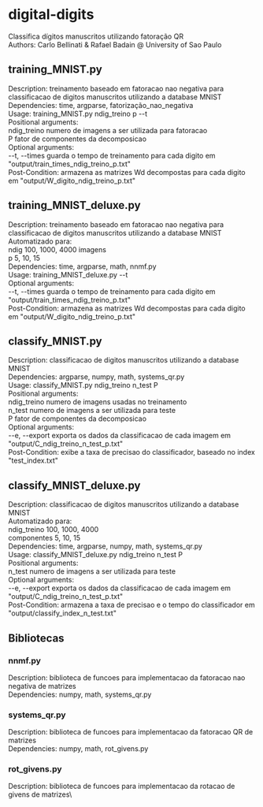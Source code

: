 # digital-digits
Classifica dígitos manuscritos utilizando fatoração QR\
Authors: Carlo Bellinati & Rafael Badain @ University of Sao Paulo

## training_MNIST.py
Description: treinamento baseado em fatoracao nao negativa para classificacao de digitos manuscritos utilizando a database MNIST\
Dependencies: time, argparse, fatorização_nao_negativa\
Usage: training_MNIST.py ndig_treino p --t\
Positional arguments:\
    ndig_treino   numero de imagens a ser utilizada para fatoracao\
    P             fator de componentes da decomposicao\
Optional arguments:\
    --t, --times  guarda o tempo de treinamento para cada digito em "output/train_times_ndig_treino_p.txt"\
Post-Condition: armazena as matrizes Wd decompostas para cada digito em "output/W_digito_ndig_treino_p.txt"

## training_MNIST_deluxe.py
Description: treinamento baseado em fatoracao nao negativa para classificacao de digitos manuscritos utilizando a database MNIST\
Automatizado para:\
    ndig 100, 1000, 4000 imagens\
    p    5, 10, 15\
Dependencies: time, argparse, math, nnmf.py\
Usage: training_MNIST_deluxe.py --t\
Optional arguments:\
    --t, --times  guarda o tempo de treinamento para cada digito em "output/train_times_ndig_treino_p.txt"\
Post-Condition: armazena as matrizes Wd decompostas para cada digito  em "output/W_digito_ndig_treino_p.txt"

## classify_MNIST.py
Description: classificacao de digitos manuscritos utilizando a database MNIST\
Dependencies: argparse, numpy, math, systems_qr.py\
Usage: classify_MNIST.py ndig_treino n_test P\
Positional arguments:\
    ndig_treino   numero de imagens usadas no treinamento\
    n_test        numero de imagens a ser utilizada para teste\
    P             fator de componentes da decomposicao\
Optional arguments:\
    --e, --export exporta os dados da classificacao de cada imagem em "output/C_ndig_treino_n_test_p.txt"\
Post-Condition: exibe a taxa de precisao do classificador, baseado no index "test_index.txt"

## classify_MNIST_deluxe.py
Description: classificacao de digitos manuscritos utilizando a database MNIST\
Automatizado para:\
    ndig_treino 100, 1000, 4000\
    componentes 5, 10, 15\
Dependencies: time, argparse, numpy, math, systems_qr.py\
Usage: classify_MNIST_deluxe.py ndig_treino n_test P\
Positional arguments:\
    n_test        numero de imagens a ser utilizada para teste\
Optional arguments:\
    --e, --export exporta os dados da classificacao de cada imagem em "output/C_ndig_treino_n_test_p.txt"\
Post-Condition: armazena a taxa de precisao e o tempo do classificador em "output/classify_index_n_test.txt"

## Bibliotecas
### nnmf.py
Description: biblioteca de funcoes para implementacao da fatoracao nao negativa de matrizes\
Dependencies: numpy, math, systems_qr.py

### systems_qr.py
Description: biblioteca de funcoes para implementacao da fatoracao QR de matrizes\
Dependencies: numpy, math, rot_givens.py

### rot_givens.py
Description: biblioteca de funcoes para implementacao da rotacao de givens de matrizes\